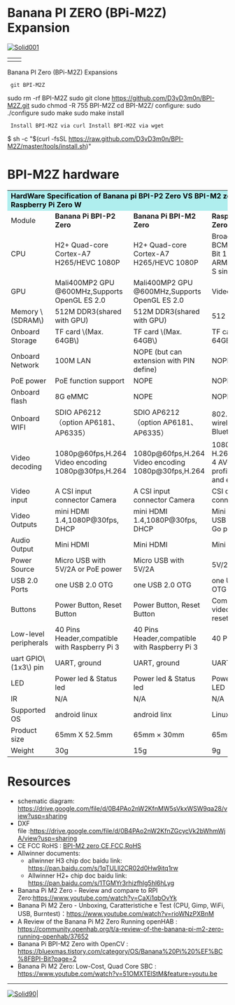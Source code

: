 # Banana PI ZERO (BPi-M2Z) Expansion
[![Solid001](http://wiki.banana-pi.org/images/9/97/960x360xBanana_Pi_BPI-M2_Zero.jpg.pagespeed.ic.ojS9lv8uWg.webp)](https://github.com/D3vD3m0n/)
<table>
  <td> <img src="http://wiki.banana-pi.org/images/9/96/426x500xZerointerface.jpg.pagespeed.ic.1TB5s7qhcd.webp" alt=""></img></td>
  <td><img src="http://forum.banana-pi.org/uploads/default/original/2X/b/b98c374cda5d6484283351ab11044cc859bec5e2.jpg" alt=""></img></td>
</table> 
<table class="wikitable">

Banana PI Zero (BPi-M2Z) Expansions 

     git BPI-M2Z

sudo rm -rf BPI-M2Z
sudo git clone https://github.com/D3vD3m0n/BPI-M2Z.git
sudo chmod -R 755 BPI-M2Z
cd BPI-M2Z/
configure:
sudo ./configure
sudo make
sudo make install

     Install BPI-M2Z via curl Install BPI-M2Z via wget 

$ sh -c "$(curl -fsSL https://raw.github.com/D3vD3m0n/BPI-M2Z/master/tools/install.sh)"

# BPI-M2Z hardware
<tbody><tr>
<td style="background: PaleTurquoise; color: black" colspan="4"> <b>HardWare  Specification of Banana pi BPI-P2 Zero VS BPI-M2 zero  VS Raspberry Pi Zero W</b>
</td></tr>
<tr>
<td>Module</td>
<td><b>Banana Pi BPI-P2 Zero</b></td>
<td> <b>Banana Pi BPI-M2 Zero</b> </td>
<td> <b>Raspberry Pi Zero W</b>
</td></tr>
<tr>
<td>CPU </td>
<td>H2+ Quad-core Cortex-A7 H265/HEVC 1080P  </td>
<td>H2+ Quad-core Cortex-A7 H265/HEVC 1080P </td>
<td>Broadcom BCM2835 32 Bit 1 GHz ARM1176JZF-S single-core
</td></tr>
<tr>
<td>GPU </td>
<td> Mali400MP2 GPU @600MHz,Supports OpenGL ES 2.0</td>
<td> Mali400MP2 GPU @600MHz,Supports OpenGL ES 2.0 </td>
<td>VideoCore IV
</td></tr>
<tr>
<td> Memory \(SDRAM\) </td>
<td> 512M DDR3(shared with GPU)</td>
<td>512M DDR3(shared with GPU) </td>
<td>512 MB DDR2
</td></tr>
<tr>
<td> Onboard Storage </td>
<td>TF card \(Max. 64GB\)  </td>
<td>TF card \(Max. 64GB\) </td>
<td>TF card \(Max. 64GB\)
</td></tr>
<tr>
<td> Onboard Network </td>
<td> 100M LAN</td>
<td>NOPE (but can extension with PIN define) </td>
<td>NOPE
</td></tr>
<tr>
<td> PoE power </td>
<td> PoE function support </td>
<td>NOPE </td>
<td>NOPE
</td></tr>
<tr>
<td> Onboard flash </td>
<td> 8G eMMC</td>
<td>NOPE</td>
<td>NOPE
</td></tr>
<tr>
<td> Onboard WIFI </td>
<td>SDIO AP6212（option AP6181、AP6335） </td>
<td>SDIO AP6212（option AP6181、AP6335） </td>
<td>802.11n wireless, Bluetooth 4.1
</td></tr>
<tr>
<td>Video decoding </td>
<td>1080p@60fps,H.264 Video encoding 1080p@30fps,H.264</td>
<td> 1080p@60fps,H.264 Video encoding 1080p@30fps,H.264 </td>
<td> 1080p30 H.264/MPEG-4 AVC high-profile decoder and encoder
</td></tr>
<tr>
<td> Video input </td>
<td>  A CSI input connector Camera</td>
<td>A CSI input connector Camera </td>
<td> CSI camera connector
</td></tr>
<tr>
<td> Video Outputs </td>
<td> mini HDMI 1.4,1080P@30fps, DHCP</td>
<td>mini HDMI 1.4,1080P@30fps, DHCP </td>
<td>Mini HDMI and USB On-The-Go ports
</td></tr>
<tr>
<td> Audio Output </td>
<td> Mini HDMI </td>
<td>Mini HDMI </td>
<td>Mini HDMI
</td></tr>
<tr>
<td> Power Source </td>
<td>  Micro USB with 5V/2A or PoE power</td>
<td>Micro USB with 5V/2A </td>
<td>5V/2A
</td></tr>
<tr>
<td> USB 2.0 Ports </td>
<td> one USB 2.0 OTG </td>
<td>one USB 2.0 OTG </td>
<td>one USB 2.0 OTG
</td></tr>
<tr>
<td> Buttons </td>
<td> Power Button, Reset Button </td>
<td>Power Button, Reset Button </td>
<td>Composite video and reset headers
</td></tr>
<tr>
<td> Low-level peripherals </td>
<td>  40 Pins Header,compatible with Raspberry Pi 3 </td>
<td>40 Pins Header,compatible with Raspberry Pi 3 </td>
<td>40 PIN
</td></tr>
<tr>
<td> uart GPIO\(1x3\) pin </td>
<td>  UART, ground </td>
<td>UART, ground </td>
<td>UART
</td></tr>
<tr>
<td> LED </td>
<td>Power led &amp; Status led</td>
<td> Power led &amp; Status led  </td>
<td>Power Status LED
</td></tr>
<tr>
<td> IR </td>
<td>N/A</td>
<td> N/A </td>
<td>N/A
</td></tr>
<tr>
<td> Supported OS </td>
<td>android linux</td>
<td> android linx</td>
<td> Linux
</td></tr>
<tr>
<td> Product size </td>
<td> 65mm X 52.5mm</td>
<td>65mm × 30mm </td>
<td>65mm x 30mm
</td></tr>
<tr>
<td> Weight </td>
<td>30g</td>
<td> 15g </td>
<td>9g
</td></tr>
</tbody></table>


<h1><span class="mw-headline" id="Resources">Resources</span></h1>
<ul><li> schematic diagram: <a rel="nofollow" class="external free" href="https://drive.google.com/file/d/0B4PAo2nW2KfnMW5sVkxWSW9qa28/view?usp=sharing">https://drive.google.com/file/d/0B4PAo2nW2KfnMW5sVkxWSW9qa28/view?usp=sharing</a></li>
<li> DXF file&nbsp;:<a rel="nofollow" class="external free" href="https://drive.google.com/file/d/0B4PAo2nW2KfnZGcycVk2bWhmWjA/view?usp=sharing">https://drive.google.com/file/d/0B4PAo2nW2KfnZGcycVk2bWhmWjA/view?usp=sharing</a></li>
<li> CE FCC RoHS&nbsp;: <a rel="nofollow" class="external text" href="http://forum.banana-pi.org/t/bpi-m2-zero-ce-fcc-rohs-certification/4613">BPI-M2 zero CE,FCC,RoHS </a> </li>
<li> Allwinner documents:
<ul><li> allwinner H3 chip doc baidu link: <a rel="nofollow" class="external free" href="https://pan.baidu.com/s/1qTULll2CR02d0Hw9itq1rw">https://pan.baidu.com/s/1qTULll2CR02d0Hw9itq1rw</a></li>
<li> Allwinner H2+ chip doc baidu link: <a rel="nofollow" class="external free" href="https://pan.baidu.com/s/1TGMYr3rhizfhlg5hl6hLyg">https://pan.baidu.com/s/1TGMYr3rhizfhlg5hl6hLyg</a></li></ul></li>
<li>Banana Pi M2 Zero - Review and compare to RPI Zero:<a rel="nofollow" class="external free" href="https://www.youtube.com/watch?v=CaXi1qbOvYk">https://www.youtube.com/watch?v=CaXi1qbOvYk</a></li>
<li>Banana Pi M2 Zero - Unboxing, Caratteristiche e Test (CPU, Gimp, WiFi, USB, Burntest)：<a rel="nofollow" class="external free" href="https://www.youtube.com/watch?v=rioWNzPXBnM">https://www.youtube.com/watch?v=rioWNzPXBnM</a></li>
<li>A Review of the Banana Pi M2 Zero Running openHAB&nbsp;: <a rel="nofollow" class="external free" href="https://community.openhab.org/t/a-review-of-the-banana-pi-m2-zero-running-openhab/37652">https://community.openhab.org/t/a-review-of-the-banana-pi-m2-zero-running-openhab/37652</a></li>
<li>Banana Pi BPI-M2 Zero with OpenCV&nbsp;: <a rel="nofollow" class="external free" href="https://bluexmas.tistory.com/category/OS/Banana%20Pi%20%EF%BC%8FBPI-Bit?page=2">https://bluexmas.tistory.com/category/OS/Banana%20Pi%20%EF%BC%8FBPI-Bit?page=2</a></li>
<li>Banana Pi M2 Zero: Low-Cost, Quad Core SBC&nbsp;: <a rel="nofollow" class="external free" href="https://www.youtube.com/watch?v=51OMXTElStM&amp;feature=youtu.be">https://www.youtube.com/watch?v=51OMXTElStM&amp;feature=youtu.be</a></li></ul>

______________________________________________________
[![Solid90](https://raspberry-valley.azurewebsites.net/img/raspibanner.jpg)](https://github.com/D3vD3m0n/)| 
